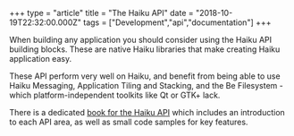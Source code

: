 +++
type = "article"
title = "The Haiku API"
date = "2018-10-19T22:32:00.000Z"
tags = ["Development","api","documentation"]
+++

<p class="intro">When building any application you should consider using the Haiku API building blocks. These are native Haiku libraries that make creating Haiku application easy.</p>

<p>These API perform very well on Haiku, and benefit from being able to use Haiku Messaging, Application Tiling and Stacking, and the Be Filesystem - which platform-independent toolkits like Qt or GTK+ lack.</p>

<p>There is a dedicated <a href="/docs/api">book for the Haiku API</a> which includes an introduction to each API area, as well as small code samples for key features.</p>
